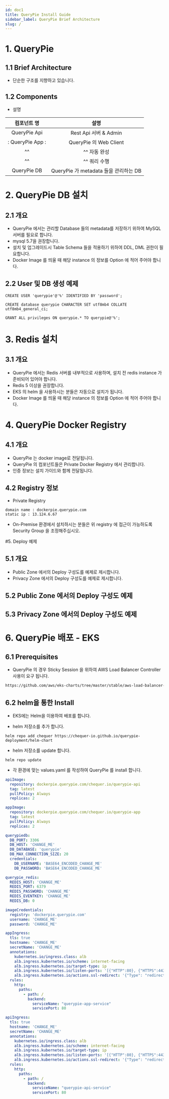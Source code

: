 ```yaml
---
id: doc1
title: QueryPie Install Guide
sidebar_label: QueryPie Brief Architecture
slug: /
---
```

# 1. QueryPie

## 1.1 Brief Architecture
* 단순한 구조를 지향하고 있습니다. 

## 1.2 Components
* 설명

| 컴포넌트 명 | 설명 |
| :---: | :---: |
|   QueryPie Api| Rest Api 서버  & Admin|
|:   QueryPie App :| QueryPie 의 Web Client   |
| ^^ | ^^ 자동 완성  |
| ^^ | ^^ 쿼리 수행 |
|   QueryPie DB| QueryPie 가 metadata 들을 관리하는 DB  |

# 2. QueryPie DB 설치

## 2.1 개요
* QueryPie 에서는 관리할 Database 들의 metadata를 저장하기 위하여 MySQL 서버를 필요로 합니다.
* mysql 5.7을 권장합니다.
* 설치 및 업그레이드시 Table Schema 들을 적용하기 위하여 DDL, DML 권한이 필요합니다.
* Docker Image 를 띄울 때 해당 instance 의 정보를 Option 에 적어 주어야 합니다.

## 2.2 User 및 DB 생성 예제 
```mysql
CREATE USER 'querypie'@'%' IDENTIFIED BY 'password';

CREATE database querypie CHARACTER SET utf8mb4 COLLATE utf8mb4_general_ci;

GRANT ALL privileges ON querypie.* TO querypie@'%';
```

# 3. Redis 설치

## 3.1 개요

* QueryPie 에서는 Redis 서버를 내부적으로 사용하며, 설치 전 redis instance 가 준비되어 있어야 합니다.
* Redis 5 이상을 권장합니다.
* EKS 의 helm 을 사용하시는 분들은 자동으로 설치가 됩니다.
* Docker Image 를 띄울 때 해당 instance 의 정보를 Option 에 적어 주어야 합니다.

# 4. QueryPie Docker Registry

## 4.1 개요
 * QueryPie 는 docker image로 전달됩니다.
 * QueryPie 의 컴포넌트들은 Private Docker Registry 에서 관리합니다.
 * 인증 정보는 설치 가이드와 함께 전달됩니다.

## 4.2 Registry 정보
* Private Registry 
```text
domain name : dockerpie.querypie.com
static ip : 13.124.6.67
```
* On-Premise 환경에서 설치하시는 분들은 위 registry 에 접근이 가능하도록 Security Group 을 조정해주십시오.

#5. Deploy 예제
## 5.1 개요
* Public Zone 에서의 Deploy 구성도를 예제로 제시합니다.
* Privacy Zone 에서의 Deploy 구성도를 예제로 제시합니다.

## 5.2 Public Zone 에서의 Deploy 구성도 예제

## 5.3 Privacy Zone 에서의 Deploy 구성도 예제


# 6. QueryPie 배포 - EKS

## 6.1 Prerequisites
* QueryPie 의 경우 Sticky Session 을 위하여 AWS Load Balancer Controller 사용이 요구 됩니다.

```html
https://github.com/aws/eks-charts/tree/master/stable/aws-load-balancer-controller
```

## 6.2 helm을 통한 Install
* EKS에는 Helm을 이용하여 배포를 합니다.

* helm 저장소를 추가 합니다.

```shell script
helm repo add chequer https://chequer-io.github.io/querypie-deployment/helm-chart
```

* helm 저장소를 update 합니다.

```shell script
helm repo update
```

* 각 환경에 맞는 values.yaml 를 작성하여 QueryPie 를 install 합니다.

```yaml
apiImage:
  repository: dockerpie.querypie.com/chequer.io/querypie-api
  tag: latest
  pullPolicy: Always
  replicas: 2

appImage:
  repository: dockerpie.querypie.com/chequer.io/querypie-app
  tag: latest
  pullPolicy: Always
  replicas: 2

querypiedb:
  DB_PORT: 3306
  DB_HOST: 'CHANGE_ME'
  DB_DATABASE: 'querypie'
  DB_MAX_CONNECTION_SIZE: 20
  credentials:
    DB_USERNAME: 'BASE64_ENCODED_CHANGE_ME'
    DB_PASSWORD: 'BASE64_ENCODED_CHANGE_ME'

querypie_redis:
  REDIS_HOST: 'CHANGE_ME'
  REDIS_PORT: 6379
  REDIS_PASSWORD: 'CHANGE_ME'
  REDIS_EVENTKEY: 'CHANGE_ME'
  REDIS_DB: 0

imageCredentials:
  registry: 'dockerpie.querypie.com'
  username: 'CHANGE_ME'
  password: 'CHANGE_ME'

appIngress:
  tls: true
  hostname: 'CHANGE_ME'
  secretName: 'CHANGE_ME'
  annotations:
    kubernetes.io/ingress.class: alb
    alb.ingress.kubernetes.io/scheme: internet-facing
    alb.ingress.kubernetes.io/target-type: ip
    alb.ingress.kubernetes.io/listen-ports: '[{"HTTP":80}, {"HTTPS":443}]'
    alb.ingress.kubernetes.io/actions.ssl-redirect: '{"Type": "redirect", "RedirectConfig": { "Protocol": "HTTPS", "Port": "443", "StatusCode": "HTTP_301"}}'
  rules:
    http:
      paths:
        - path: /
          backend:
            serviceName: "querypie-app-service"
            servicePort: 80

apiIngress:
  tls: true
  hostname: 'CHANGE_ME'
  secretName: 'CHANGE_ME'
  annotations:
    kubernetes.io/ingress.class: alb
    alb.ingress.kubernetes.io/scheme: internet-facing
    alb.ingress.kubernetes.io/target-type: ip
    alb.ingress.kubernetes.io/listen-ports: '[{"HTTP":80}, {"HTTPS":443}]'
    alb.ingress.kubernetes.io/actions.ssl-redirect: '{"Type": "redirect", "RedirectConfig": { "Protocol": "HTTPS", "Port": "443", "StatusCode": "HTTP_301"}}'
  rules:
    http:
      paths:
        - path: /
          backend:
            serviceName: "querypie-api-service"
            servicePort: 80
```
